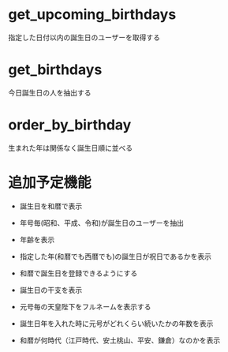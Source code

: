 # get_upcoming_birthdays
指定した日付以内の誕生日のユーザーを取得する

<!-- 今後30日以内にすべてのユーザープロファイルを取得します。 -->

# get_birthdays
今日誕生日の人を抽出する

# order_by_birthday
生まれた年は関係なく誕生日順に並べる


# 追加予定機能

- 誕生日を和暦で表示
- 年号毎(昭和、平成、令和)が誕生日のユーザーを抽出
- 年齢を表示

- 指定した年(和暦でも西暦でも)の誕生日が祝日であるかを表示
- 和暦で誕生日を登録できるようにする
- 誕生日の干支を表示
- 元号毎の天皇陛下をフルネームを表示する
- 誕生日年を入れた時に元号がどれくらい続いたかの年数を表示
- 和暦が何時代（江戸時代、安土桃山、平安、鎌倉）なのかを表示
